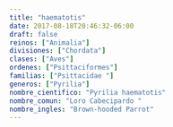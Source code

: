 ```yaml
---
title: "haematotis"
date: 2017-08-18T20:46:32-06:00
draft: false
reinos: ["Animalia"]
divisiones: ["Chordata"]
clases: ["Aves"]
ordenes: ["Psittaciformes"]
familias: ["Psittacidae "]
generos: ["Pyrilia"]
nombre_cientifico: "Pyrilia haematotis"
nombre_comun: "Loro Cabecipardo "
nombre_ingles: "Brown-hooded Parrot"
---
```

